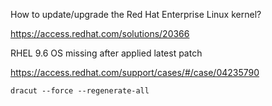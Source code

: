 How to update/upgrade the Red Hat Enterprise Linux kernel?

https://access.redhat.com/solutions/20366



RHEL 9.6 OS missing after applied latest patch

https://access.redhat.com/support/cases/#/case/04235790

```
dracut --force --regenerate-all
```